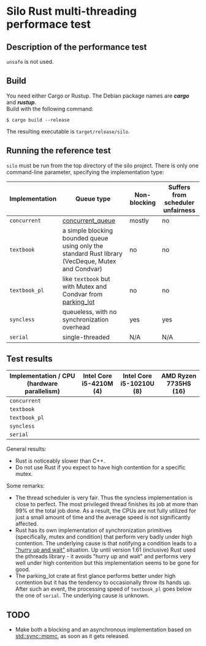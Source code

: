 # Silo Rust multi-threading performace test

## Description of the performance test

`unsafe` is not used.

## Build

You need either Cargo or Rustup. The Debian package names are ***cargo*** and ***rustup***.  
Build with the following command:

`$ cargo build --release`

The resulting executable is `target/release/silo`.

## Running the reference test

`silo` must be run from the top directory of the silo project. There is only one command-line parameter, specifying the implementation type:

| Implementation | Queue type | Non-blocking | Suffers from scheduler unfairness |
|---|---|---|---|
| `concurrent` | [concurrent_queue](https://crates.io/crates/concurrent_queue) | mostly | no |
| `textbook` | a simple blocking bounded queue using only the standard Rust library (VecDeque, Mutex and Condvar) | no | no |
| `textbook_pl` | like `textbook` but with Mutex and Condvar from [parking_lot](https://crates.io/crates/parking_lot) | no | no |
| `syncless` | queueless, with no synchronization overhead | yes | yes |
| `serial` | single-threaded | N/A | N/A |

## Test results

| Implementation / CPU (hardware parallelism) | Intel Core i5-4210M (4) | Intel Core i5-10210U (8) | AMD Ryzen 7735HS (16) |
|---|---|---|---|
| `concurrent` |  |  |  |
| `textbook` |  |  |  |
| `textbook_pl` |  |  |  |
| `syncless` |  |  |  |
| `serial` |  |  |  |

General results:
- Rust is noticeably slower than C++.
- Do not use Rust if you expect to have high contention for a specific mutex.

Some remarks: 
- The thread scheduler is very fair. Thus the syncless implementation is close to perfect. The most privileged thread finishes its job at more than 99% ot the total job done. As a result, the CPUs are not fully utilized for just a small amount of time and the average speed is not significantly affected.
- Rust has its own implementation of synchronization primitives (specifically, mutex and condition) that perform very badly under high contention. The underlying cause is that notifying a condition leads to a ["hurry up and wait"](https://en.cppreference.com/w/cpp/thread/condition_variable/notify_one) situation. Up until version 1.61 (inclusive) Rust used the pthreads library - it avoids "hurry up and wait" and performs very well under high contention but this implementation seems to be gone for good.
- The parking_lot crate at first glance performs better under high contention but it has the tendency to occasionally throw its hands up. After such an event, the processing speed of `textbook_pl` goes below the one of `serial`. The underlying cause is unknown.

## TODO
- Make both a blocking and an asynchronous implementation based on [std::sync::mpmc](https://doc.rust-lang.org/std/sync/mpmc/index.html), as soon as it gets released.
